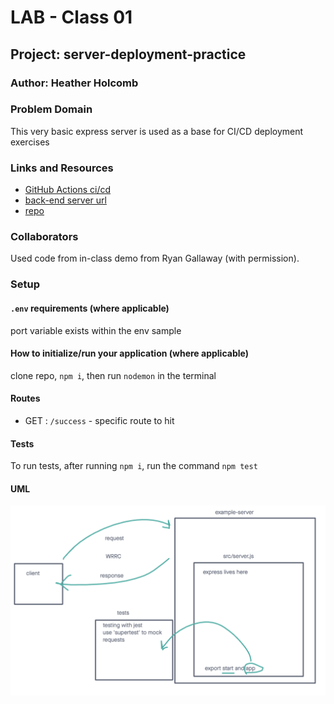 # LAB - Class 01

## Project: server-deployment-practice

### Author: Heather Holcomb

### Problem Domain

This very basic express server is used as a base for CI/CD deployment exercises

### Links and Resources

- [GitHub Actions ci/cd](https://github.com/holcombheather/example-server/actions)
- [back-end server url](https://exampler-server-prod.onrender.com/)
- [repo](https://github.com/holcombheather/example-server)

### Collaborators

Used code from in-class demo from Ryan Gallaway (with permission).

### Setup

#### `.env` requirements (where applicable)

port variable exists within the env sample


#### How to initialize/run your application (where applicable)

clone repo, `npm i`, then run `nodemon` in the terminal

#### Routes

- GET : `/success` - specific route to hit

#### Tests

To run tests, after running `npm i`, run the command `npm test`

#### UML

![UML image](./assets/uml.png)
